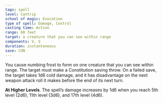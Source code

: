 ```yaml
---
tags: spell
level: Cantrip
school of magic: Evocation
type of spell: Damage, Control
casting time: Action
range: 60 feet
target: a creature that you can see within range
components: V, S
duration: instantaneous 
save: CON
---
```


You cause numbing frost to form on one creature that you can see within range. The target must make a Constitution saving throw. On a failed save, the target takes 1d6 cold damage, and it has disadvantage on the next weapon attack roll it makes before the end of its next turn.

**At Higher Levels**. The spell’s damage increases by 1d6 when you reach 5th level (2d6), 11th level (3d6), and 17th level (4d6).